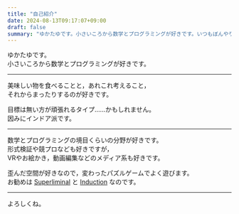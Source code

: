 ```yaml
---
title: "自己紹介"
date: 2024-08-13T09:17:07+09:00
draft: false
summary: "ゆかたゆです。小さいころから数学とプログラミングが好きです。いつもぼんやりと考え事をしています。"
---
```


ゆかたゆです。  
小さいころから数学とプログラミングが好きです。

---

美味しい物を食べることと，あれこれ考えること，  
それからまったりするのが好きです。

目標は無い方が頑張れるタイプ……かもしれません。  
因みにインドア派です。

---

数学とプログラミングの境目くらいの分野が好きです。  
形式検証や競プロなども好きですが，  
VRやお絵かき，動画編集などのメディア系も好きです。

歪んだ空間が好きなので，変わったパズルゲームでよく遊びます。  
お勧めは [Superliminal](https://store.steampowered.com/app/1049410/Superliminal/?l=japanese) と [Induction](https://store.steampowered.com/app/381890/Induction/?l=japanese) なのです。

---

よろしくね。

